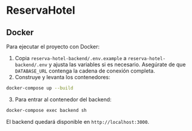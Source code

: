 # ReservaHotel

## Docker

Para ejecutar el proyecto con Docker:

1. Copia `reserva-hotel-backend/.env.example` a `reserva-hotel-backend/.env` y ajusta las variables si es necesario. Asegúrate de que `DATABASE_URL` contenga la cadena de conexión completa.
2. Construye y levanta los contenedores:

```bash
docker-compose up --build
```

3. Para entrar al contenedor del backend:

```bash
docker-compose exec backend sh
```

El backend quedará disponible en `http://localhost:3000`.
